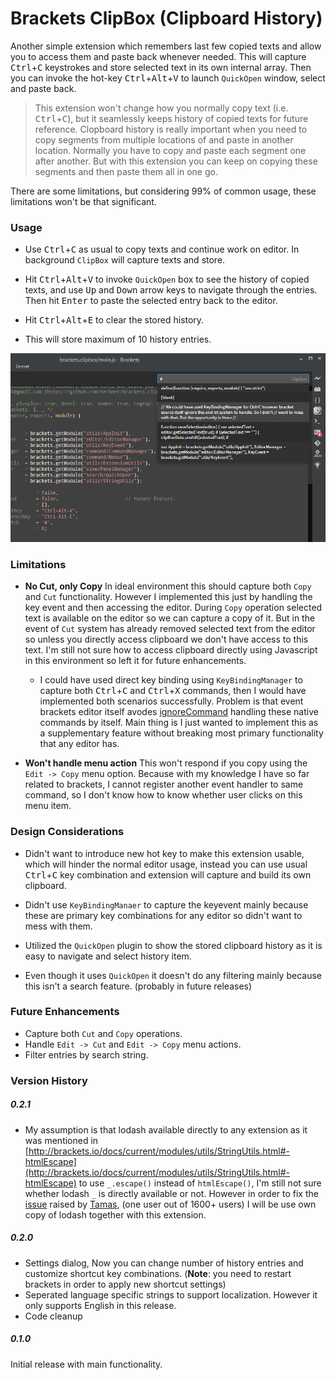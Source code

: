 Brackets ClipBox (Clipboard History)
=======================

Another simple extension which remembers last few copied texts and allow you to access them and paste back whenever needed. This will capture <kbd>Ctrl</kbd>+<kbd>C</kbd> keystrokes and store selected text in its own internal array. Then you can invoke the hot-key <kbd>Ctrl</kbd>+<kbd>Alt</kbd>+<kbd>V</kbd> to launch `QuickOpen` window, select and paste back.

> This extension won't change how you normally copy text (i.e. <kbd>Ctrl</kbd>+<kbd>C</kbd>), but it seamlessly keeps history of copied texts for future reference.
> Clopboard history is really important when you need to copy segments from multiple locations of and paste in another location. Normally you have to copy and paste each segment one after another. But with this extension you can keep on copying these segments and then paste them all in one go.

There are some limitations, but considering 99% of common usage, these limitations won't be that significant.

### Usage

* Use <kbd>Ctrl</kbd>+<kbd>C</kbd> as usual to copy texts and continue work on editor. In background `ClipBox` will capture texts and store.

* Hit <kbd>Ctrl</kbd>+<kbd>Alt</kbd>+<kbd>V</kbd> to invoke `QuickOpen` box to see the history of copied texts, and use <kbd>Up</kbd> and <kbd>Down</kbd> arrow keys to navigate through the entries. Then hit <kbd>Enter</kbd> to paste the selected entry back to the editor.

* Hit <kbd>Ctrl</kbd>+<kbd>Alt</kbd>+<kbd>E</kbd> to clear the stored history.

* This will store maximum of 10 history entries.

![QuickOpen screenshot](screenshot.png)

### Limitations

* **No Cut, only Copy** In ideal environment this should capture both `Copy` and `Cut` functionality. However I implemented this just by handling the key event and then accessing the editor. During `Copy` operation selected text is available on the editor so we can capture a copy of it. But in the event of `Cut` system has already removed selected text from the editor so unless you directly access clipboard we don't have access to this text. I'm still not sure how to access clipboard directly using Javascript in this environment so left it for future enhancements.

	* I could have used direct key binding using `KeyBindingManager` to capture both <kbd>Ctrl</kbd>+<kbd>C</kbd> and <kbd>Ctrl</kbd>+<kbd>X</kbd> commands, then I would have implemented both scenarios successfully. Problem is that event brackets editor itself avodes [ignoreCommand](https://github.com/adobe/brackets/blob/master/src/editor/EditorCommandHandlers.js#L1106) handling these native commands by itself. Main thing is I just wanted to implement this as a supplementary feature without breaking most primary functionality that any editor has.
	
	
* **Won't handle menu action** This won't respond if you copy using the `Edit -> Copy` menu option. Because with my knowledge I have so far related to brackets, I cannot register another event handler to same command, so I don't know how to know whether user clicks on this menu item.   

### Design Considerations

* Didn't want to introduce new hot key to make this extension usable, which will hinder the normal editor usage, instead you can use usual <kbd>Ctrl</kbd>+<kbd>C</kbd> key combination and extension will capture and build its own clipboard.

* Didn't use `KeyBindingManaer` to capture the keyevent mainly because these are primary key combinations for any editor so didn't want to mess with them.

* Utilized the `QuickOpen` plugin to show the stored clipboard history as it is easy to navigate and select history item.

* Even though it uses `QuickOpen` it doesn't do any filtering mainly because this isn't a search feature. (probably in future releases)

### Future Enhancements

* Capture both `Cut` and `Copy` operations. 
* Handle `Edit -> Cut` and `Edit -> Copy` menu actions.
* Filter entries by search string.

### Version History

##### 0.2.1
- My assumption is that lodash available directly to any extension as it was mentioned in [http://brackets.io/docs/current/modules/utils/StringUtils.html#-htmlEscape](http://brackets.io/docs/current/modules/utils/StringUtils.html#-htmlEscape) to use `_.escape()` instead of `htmlEscape()`, I'm still not sure whether lodash `_` is directly available or not. However in order to fix the [issue](https://github.com/technet/brackets.clipbox/issues/1) raised by [Tamas](https://github.com/tomas-samot), (one user out of 1600+ users) I will be use own copy of lodash together with this extension.

##### 0.2.0
- Settings dialog, Now you can change number of history entries and customize shortcut key combinations. (__Note__: you need to restart brackets in order to apply new shortcut settings)
- Seperated language specific strings to support localization. However it only supports English in this release.
- Code cleanup

##### 0.1.0

Initial release with main functionality.